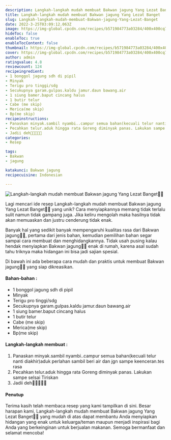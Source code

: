 ```yaml
---
description: Langkah-langkah mudah membuat Bakwan jagung Yang Lezat Banget"
title: Langkah-langkah mudah membuat Bakwan jagung Yang Lezat Banget
slug: Langkah-langkah-mudah-membuat-Bakwan-jagung-Yang-Lezat-Banget
date: 2022-3-25T03:09:12.063Z
image: https://img-global.cpcdn.com/recipes/b571984773a03284/400x400cq70/photo.jpg
hideToc: false
enableToc: true
enableTocContent: false
thumbnail: https://img-global.cpcdn.com/recipes/b571984773a03284/400x400cq70/photo.jpg
cover: https://img-global.cpcdn.com/recipes/b571984773a03284/400x400cq70/photo.jpg
author: admin
ratingvalue: 4.8
reviewcount: 124
recipeingredient:
- 1 bonggol jagung sdh di pipil
- Minyak
- Terigu pro tinggi/sdg
- Secukupnya garam.gulpas.kaldu jamur.daun bawang.air
- 1 siung bamer.baput cincang halus
- 1 butir telur
- Cabe (me skip)
- Merica(me skip)
- Bp(me skip)
recipeinstructions:
- Panaskan minyak.sambil nyambi..campur semua bahan(kecuali telur nanti diakhir)aduk perlahan sambil beri air dan jgn sampe keenceran.tes rasa
- Pecahkan telur.aduk hingga rata Goreng diminyak panas. Lakukan sampe selsai Tiriskan
- Jadii deh🤗🤗🤗🤤😉
categories:
- Resep

tags:
- Bakwan
- jagung

katakunci: Bakwan jagung
recipecuisine: Indonesian

---
```


![Langkah-langkah mudah membuat Bakwan jagung Yang Lezat Banget👩‍🍳](https://img-global.cpcdn.com/recipes/b571984773a03284/400x400cq70/photo.jpg)

Lagi mencari ide resep Langkah-langkah mudah membuat Bakwan jagung Yang Lezat Banget👩‍🍳 yang unik? Cara menyiapkannya memang tidak terlalu sulit namun tidak gampang juga. Jika keliru mengolah maka hasilnya tidak akan memuaskan dan justru cenderung tidak enak.

Banyak hal yang sedikit banyak mempengaruhi kualitas rasa dari Bakwan jagung👩‍🍳, pertama dari jenis bahan, kemudian pemilihan bahan segar sampai cara membuat dan menghidangkannya. Tidak usah pusing kalau hendak menyiapkan Bakwan jagung👩‍🍳 enak di rumah, karena asal sudah tahu triknya maka hidangan ini bisa jadi sajian spesial.

Di bawah ini ada beberapa cara mudah dan praktis untuk membuat Bakwan jagung👩‍🍳 yang siap dikreasikan.

<!--inarticleads1-->

#### Bahan-bahan :

- 1 bonggol jagung sdh di pipil
- Minyak
- Terigu pro tinggi/sdg
- Secukupnya garam.gulpas.kaldu jamur.daun bawang.air
- 1 siung bamer.baput cincang halus
- 1 butir telur
- Cabe (me skip)
- Merica(me skip)
- Bp(me skip)

<!--inarticleads2-->

#### Langkah-langkah membuat :

1. Panaskan minyak.sambil nyambi..campur semua bahan(kecuali telur nanti diakhir)aduk perlahan sambil beri air dan jgn sampe keenceran.tes rasa
1. Pecahkan telur.aduk hingga rata Goreng diminyak panas. Lakukan sampe selsai Tiriskan
1. Jadii deh🤗🤗🤗🤤😉

#### Penutup

Terima kasih telah membaca resep yang kami tampilkan di sini. Besar harapan kami, Langkah-langkah mudah membuat Bakwan jagung Yang Lezat Banget👩‍🍳 yang mudah di atas dapat membantu Anda menyiapkan hidangan yang enak untuk keluarga/teman maupun menjadi inspirasi bagi Anda yang berkeinginan untuk berjualan makanan. Semoga bermanfaat dan selamat mencoba!
